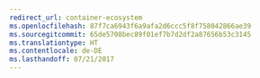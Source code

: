 ```yaml
---
redirect_url: container-ecosystem
ms.openlocfilehash: 87f7ca6943f6a9afa2d6ccc5f8f758042866ae39
ms.sourcegitcommit: 65de5708bec89f01ef7b7d2df2a87656b53c3145
ms.translationtype: HT
ms.contentlocale: de-DE
ms.lasthandoff: 07/21/2017
---
```

